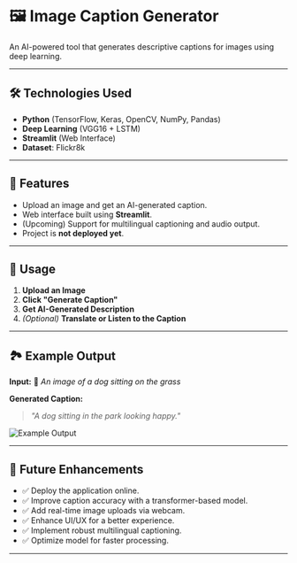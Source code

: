 # 🖼️ Image Caption Generator  

An AI-powered tool that generates descriptive captions for images using deep learning.  

---

## 🛠️ Technologies Used  
- **Python** (TensorFlow, Keras, OpenCV, NumPy, Pandas)  
- **Deep Learning** (VGG16 + LSTM)  
- **Streamlit** (Web Interface)  
- **Dataset**: Flickr8k  

---

## 🚀 Features  
- Upload an image and get an AI-generated caption.  
- Web interface built using **Streamlit**.  
- (Upcoming) Support for multilingual captioning and audio output.  
- Project is **not deployed yet**.  

---

## 📌 Usage  
1. **Upload an Image**  
2. **Click "Generate Caption"**  
3. **Get AI-Generated Description**  
4. *(Optional)* **Translate or Listen to the Caption**  

---

## 🏞️ Example Output  
**Input:** 🐶 *An image of a dog sitting on the grass*  

**Generated Caption:**  
> *"A dog sitting in the park looking happy."*  

![Example Output](your-image-path.png)  

---

## 🔮 Future Enhancements  
- ✅ Deploy the application online.  
- ✅ Improve caption accuracy with a transformer-based model.  
- ✅ Add real-time image uploads via webcam.  
- ✅ Enhance UI/UX for a better experience.  
- ✅ Implement robust multilingual captioning.  
- ✅ Optimize model for faster processing.  

---